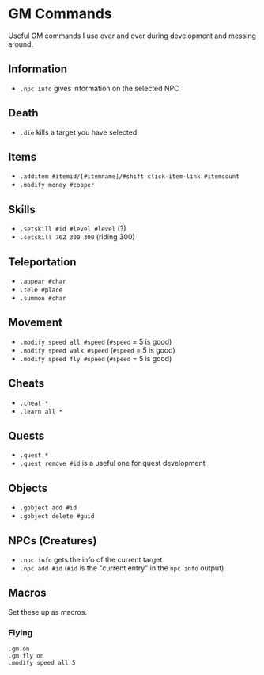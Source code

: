 # GM Commands

Useful GM commands I use over and over during development and messing around.

## Information

- `.npc info` gives information on the selected NPC

## Death

- `.die` kills a target you have selected

## Items

- `.additem #itemid/[#itemname]/#shift-click-item-link #itemcount`
- `.modify money #copper`

## Skills

- `.setskill #id #level #level` (?)
- `.setskill 762 300 300` (riding 300)

## Teleportation

- `.appear #char`
- `.tele #place`
- `.summon #char`

## Movement

- `.modify speed all #speed` (`#speed` = 5 is good)
- `.modify speed walk #speed` (`#speed` = 5 is good)
- `.modify speed fly #speed` (`#speed` = 5 is good)

## Cheats

- `.cheat *`
- `.learn all *`

## Quests

- `.quest *`
- `.quest remove #id` is a useful one for quest development

## Objects

- `.gobject add #id`
- `.gobject delete #guid`

## NPCs (Creatures)

- `.npc info` gets the info of the current target
- `.npc add #id` (`#id` is the "current entry" in the `npc info` output)

## Macros

Set these up as macros.

### Flying

```
.gm on
.gm fly on
.modify speed all 5
```